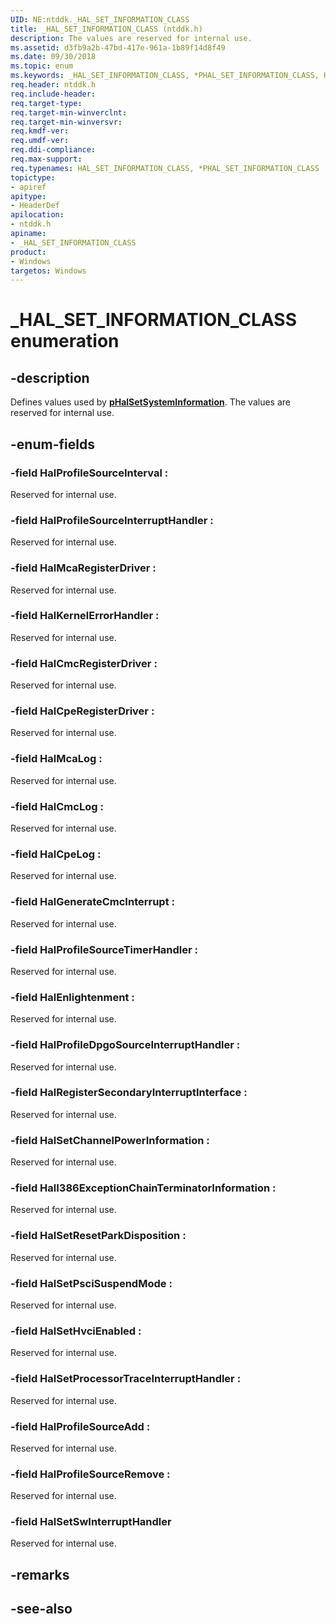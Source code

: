 ```yaml
---
UID: NE:ntddk._HAL_SET_INFORMATION_CLASS
title: _HAL_SET_INFORMATION_CLASS (ntddk.h)
description: The values are reserved for internal use.
ms.assetid: d3fb9a2b-47bd-417e-961a-1b89f14d8f49
ms.date: 09/30/2018
ms.topic: enum
ms.keywords: _HAL_SET_INFORMATION_CLASS, *PHAL_SET_INFORMATION_CLASS, HAL_SET_INFORMATION_CLASS, 
req.header: ntddk.h
req.include-header:
req.target-type:
req.target-min-winverclnt:
req.target-min-winversvr:
req.kmdf-ver:
req.umdf-ver:
req.ddi-compliance:
req.max-support:
req.typenames: HAL_SET_INFORMATION_CLASS, *PHAL_SET_INFORMATION_CLASS
topictype: 
- apiref
apitype: 
- HeaderDef
apilocation: 
- ntddk.h
apiname: 
- _HAL_SET_INFORMATION_CLASS
product:
- Windows
targetos: Windows
---
```


# _HAL_SET_INFORMATION_CLASS enumeration

## -description

Defines values used by [**pHalSetSystemInformation**](nc-ntddk-phalsetsysteminformation.md). The values are reserved for internal use.

## -enum-fields

### -field HalProfileSourceInterval : 

Reserved for internal use.

### -field HalProfileSourceInterruptHandler : 

Reserved for internal use.

### -field HalMcaRegisterDriver : 

Reserved for internal use.

### -field HalKernelErrorHandler : 

Reserved for internal use.

### -field HalCmcRegisterDriver : 

Reserved for internal use.

### -field HalCpeRegisterDriver : 

Reserved for internal use.

### -field HalMcaLog : 

Reserved for internal use.

### -field HalCmcLog : 

Reserved for internal use.

### -field HalCpeLog : 

Reserved for internal use.

### -field HalGenerateCmcInterrupt : 

Reserved for internal use.

### -field HalProfileSourceTimerHandler : 

Reserved for internal use.

### -field HalEnlightenment : 

Reserved for internal use.

### -field HalProfileDpgoSourceInterruptHandler : 

Reserved for internal use.

### -field HalRegisterSecondaryInterruptInterface : 

Reserved for internal use.

### -field HalSetChannelPowerInformation : 

Reserved for internal use.

### -field HalI386ExceptionChainTerminatorInformation : 

Reserved for internal use.

### -field HalSetResetParkDisposition : 

Reserved for internal use.

### -field HalSetPsciSuspendMode : 

Reserved for internal use.

### -field HalSetHvciEnabled : 

Reserved for internal use.

### -field HalSetProcessorTraceInterruptHandler : 

Reserved for internal use.

### -field HalProfileSourceAdd : 

Reserved for internal use.

### -field HalProfileSourceRemove : 

Reserved for internal use.  

### -field HalSetSwInterruptHandler 
Reserved for internal use.  



## -remarks


## -see-also
